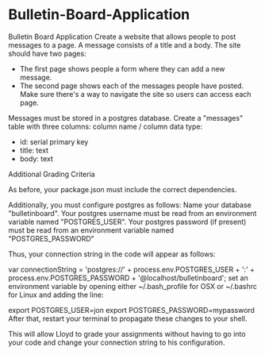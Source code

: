 # Bulletin-Board-Application
Bulletin Board Application
Create a website that allows people to post messages to a page. A message consists of a title and a body.
The site should have two pages:
- The first page shows people a form where they can add a new message.
- The second page shows each of the messages people have posted.
Make sure there's a way to navigate the site so users can access each page.

Messages must be stored in a postgres database. Create a "messages" table with three columns:
column name / column data type:
- id: serial primary key
- title: text
- body: text

Additional Grading Criteria

As before, your package.json must include the correct dependencies.

Additionally, you must configure postgres as follows:
Name your database "bulletinboard".
Your postgres username must be read from an environment variable named "POSTGRES_USER".
Your postgres password (if present) must be read from an environment variable named "POSTGRES_PASSWORD"

Thus, your connection string in the code will appear as follows:

var connectionString = 'postgres://' + process.env.POSTGRES_USER + ':' + process.env.POSTGRES_PASSWORD + '@localhost/bulletinboard';
set an environment variable by opening either ~/.bash_profile for OSX or ~/.bashrc for Linux and adding the line:

export POSTGRES_USER=jon
export POSTGRES_PASSWORD=mypassword
After that, restart your terminal to propagate these changes to your shell.

This will allow Lloyd to grade your assignments without having to go into your code and change your connection string to his configuration.
